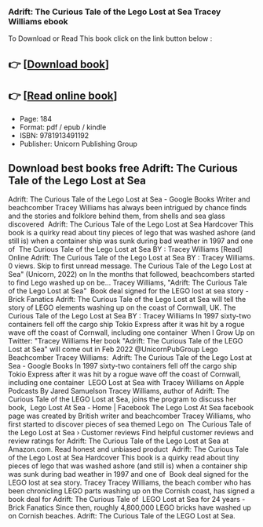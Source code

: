 ### Adrift: The Curious Tale of the Lego Lost at Sea Tracey Williams ebook

To Download or Read This book click on the link button below :

## 👉  [**[Download book](http://filesbooks.info/download.php?group=book&from=github.com&id=640303&lnk=1062 "Download book")**]

## 👉  [**[Read online book](http://filesbooks.info/download.php?group=book&from=github.com&id=640303&lnk=1062 "Read online book")**]


* Page: 184
* Format: pdf / epub / kindle
* ISBN: 9781913491192
* Publisher: Unicorn Publishing Group



## Download best books free Adrift: The Curious Tale of the Lego Lost at Sea



 Adrift: The Curious Tale of the Lego Lost at Sea - Google Books Writer and beachcomber Tracey Williams has always been intrigued by chance finds and the stories and folklore behind them, from shells and sea glass discovered 
 Adrift: The Curious Tale of the Lego Lost at Sea Hardcover This book is a quirky read about tiny pieces of lego that was washed ashore (and still is) when a container ship was sunk during bad weather in 1997 and one of 
 The Curious Tale of the Lego Lost at Sea BY : Tracey Williams [Read] Online Adrift: The Curious Tale of the Lego Lost at Sea BY : Tracey Williams. 0 views. Skip to first unread message.
 The Curious Tale of the Lego Lost at Sea&quot; (Unicorn, 2022) on In the months that followed, beachcombers started to find Lego washed up on be… Tracey Williams, &quot;Adrift: The Curious Tale of the Lego Lost at Sea&quot; 
 Book deal signed for the LEGO lost at sea story - Brick Fanatics Adrift: The Curious Tale of the Lego Lost at Sea will tell the story of LEGO elements washing up on the coast of Cornwall, UK.
 The Curious Tale of the Lego Lost at Sea BY : Tracey Williams In 1997 sixty-two containers fell off the cargo ship Tokio Express after it was hit by a rogue wave off the coast of Cornwall, including one container 
 When I Grow Up on Twitter: &quot;Tracey Williams Her book &quot;Adrift: The Curious Tale of the LEGO Lost at Sea&quot; will come out in Feb 2022 @UnicornPubGroup Lego Beachcomber Tracey Williams: 
 Adrift: The Curious Tale of the Lego Lost at Sea - Google Books In 1997 sixty-two containers fell off the cargo ship Tokio Express after it was hit by a rogue wave off the coast of Cornwall, including one container 
 LEGO Lost at Sea with Tracey Williams on Apple Podcasts By Jared Samuelson Tracey Williams, author of Adrift: The Curious Tale of the LEGO Lost at Sea, joins the program to discuss her book, 
 Lego Lost At Sea - Home | Facebook The Lego Lost At Sea facebook page was created by British writer and beachcomber Tracey Williams, who first started to discover pieces of sea themed Lego on 
 The Curious Tale of the Lego Lost at Sea › Customer reviews Find helpful customer reviews and review ratings for Adrift: The Curious Tale of the Lego Lost at Sea at Amazon.com. Read honest and unbiased product 
 Adrift: The Curious Tale of the Lego Lost at Sea Hardcover This book is a quirky read about tiny pieces of lego that was washed ashore (and still is) when a container ship was sunk during bad weather in 1997 and one of 
 Book deal signed for the LEGO lost at sea story. Tracey Tracey Williams, the beach comber who has been chronicling LEGO parts washing up on the Cornish coast, has signed a book deal for Adrift: The Curious Tale of 
 LEGO Lost at Sea for 24 years - Brick Fanatics Since then, roughly 4,800,000 LEGO bricks have washed up on Cornish beaches. Adrift: The Curious Tale of the LEGO Lost at Sea.





